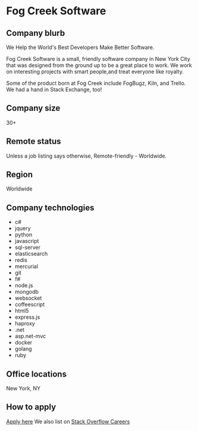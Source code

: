 # Fog Creek Software

## Company blurb

We Help the World's Best Developers Make Better Software.

Fog Creek Software is a small, friendly software company in New York City that was designed from the ground up to be a great place to work. We work on interesting projects with smart people,and treat everyone like royalty.

Some of the product born at Fog Creek include FogBugz, Kiln, and Trello. We had a hand in Stack Exchange, too!

## Company size

30+

## Remote status

Unless a job listing says otherwise, Remote-friendly - Worldwide.

## Region

Worldwide

## Company technologies

- c#
- jquery
- python
- javascript
- sql-server
- elasticsearch
- redis
- mercurial
- git
- f#
- node.js
- mongodb
- websocket
- coffeescript
- html5
- express.js
- haproxy
- .net
- asp.net-mvc
- docker
- golang
- ruby

## Office locations

New York, NY

## How to apply

[Apply here](https://www.fogcreek.com/careers/)
We also list on [Stack Overflow Careers](https://stackoverflow.com/jobs/companies/fog-creek-software)
